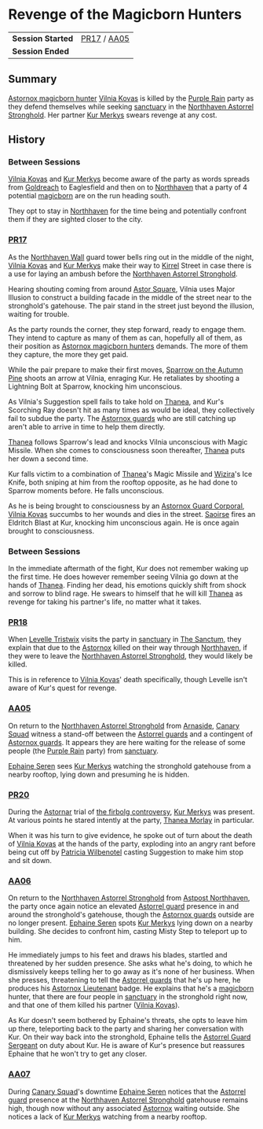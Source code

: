 # Revenge of the Magicborn Hunters

|||
| --- | --- |
| **Session Started** | [PR17](../sessions/completed/PR17.md) / [AA05](../sessions/completed/AA05.md) | storyline.2
| **Session Ended** | |

## Summary

[Astornox magicborn hunter](../organisations/astornox/ranks/astornox-magicborn-hunter.md) [Vilnia Kovas](../characters/vilnia-kovas.md) is killed by the [Purple Rain](../campaigns/C1-purple-rain.md) party as they defend themselves while seeking [sanctuary](../organisations/astorrel/sanctuary.md) in the [Northhaven Astorrel Stronghold](../places/strongholds/northhaven-astorrel-stronghold.md). Her partner [Kur Merkys](../characters/kur-merkys.md) swears revenge at any cost.

## History

### Between Sessions

[Vilnia Kovas](../characters/vilnia-kovas.md) and [Kur Merkys](../characters/kur-merkys.md) become aware of the party as words spreads from [Goldreach](../civilisations/kingdom-of-astor/SETTLEMENTS/GOLDREACH/README.md) to Eaglesfield and then on to [Northhaven](../places/cities/northhaven.md) that a party of 4 potential [magicborn](../civilisations/kingdom-of-astor/magicborn.md) are on the run heading south.

They opt to stay in [Northhaven](../places/cities/northhaven.md) for the time being and potentially confront them if they are sighted closer to the city.

### [PR17](../sessions/completed/PR17.md)

As the [Northhaven Wall](../places/structures/northhaven-wall.md) guard tower bells ring out in the middle of the night, [Vilnia Kovas](../characters/vilnia-kovas.md) and [Kur Merkys](../characters/kur-merkys.md) make their way to [Kirrel](../gods/deities/kirrel.md) Street in case there is a use for laying an ambush before the [Northhaven Astorrel Stronghold](../places/strongholds/northhaven-astorrel-stronghold.md).

Hearing shouting coming from around [Astor Square](../places/structures/astor-square.md), Vilnia uses Major Illusion to construct a building facade in the middle of the street near to the stronghold's gatehouse. The pair stand in the street just beyond the illusion, waiting for trouble.

As the party rounds the corner, they step forward, ready to engage them. They intend to capture as many of them as can, hopefully all of them, as their position as [Astornox magicborn hunters](../organisations/astornox/ranks/astornox-magicborn-hunter.md) demands. The more of them they capture, the more they get paid.

While the pair prepare to make their first moves, [Sparrow on the Autumn Pine](../characters/sparrow-on-the-autumn-pine.md) shoots an arrow at Vilnia, enraging Kur. He retaliates by shooting a Lightning Bolt at Sparrow, knocking him unconscious.

As Vilnia's Suggestion spell fails to take hold on [Thanea](../../../astarus/people/thanea.md), and Kur's Scorching Ray doesn't hit as many times as would be ideal, they collectively fail to subdue the party. The [Astornox guards](../organisations/astornox/ranks/astornox-guard.md) who are still catching up aren't able to arrive in time to help them directly.

[Thanea](../../../astarus/people/thanea.md) follows Sparrow's lead and knocks Vilnia unconscious with Magic Missile. When she comes to consciousness soon thereafter, [Thanea](../../../astarus/people/thanea.md) puts her down a second time.

Kur falls victim to a combination of [Thanea](../../../astarus/people/thanea.md)'s Magic Missile and [Wizira](../characters/wizira.md)'s Ice Knife, both sniping at him from the rooftop opposite, as he had done to Sparrow moments before. He falls unconscious.

As he is being brought to consciousness by an [Astornox Guard Corporal](../organisations/astornox/ranks/astornox-guard-corporal.md), [Vilnia Kovas](../characters/vilnia-kovas.md) succumbs to her wounds and dies in the street. [Saoirse](../../../astarus/people/saoirse.md) fires an Eldritch Blast at Kur, knocking him unconscious again. He is once again brought to consciousness.

### Between Sessions

In the immediate aftermath of the fight, Kur does not remember waking up the first time. He does however remember seeing Vilnia go down at the hands of [Thanea](../../../astarus/people/thanea.md). Finding her dead, his emotions quickly shift from shock and sorrow to blind rage. He swears to himself that he will kill [Thanea](../../../astarus/people/thanea.md) as revenge for taking his partner's life, no matter what it takes.

### [PR18](../sessions/completed/PR18.md)

When [Levelle Tristwix](../characters/levelle-tristwix.md) visits the party in [sanctuary](../organisations/astorrel/sanctuary.md) in [The Sanctum](../places/buildings/the-sanctum.md), they explain that due to the [Astornox](../organisations/astornox/astornox.md) killed on their way through [Northhaven](../places/cities/northhaven.md), if they were to leave the [Northhaven Astorrel Stronghold](../places/strongholds/northhaven-astorrel-stronghold.md), they would likely be killed.

This is in reference to [Vilnia Kovas](../characters/vilnia-kovas.md)' death specifically, though Levelle isn't aware of Kur's quest for revenge.

### [AA05](../sessions/completed/AA05.md)

On return to the [Northhaven Astorrel Stronghold](../places/strongholds/northhaven-astorrel-stronghold.md) from [Arnaside](../places/villages/arnaside.md), [Canary Squad](../organisations/astorrel/squads/canary-squad.md) witness a stand-off between the [Astorrel guards](../organisations/astorrel/ranks/astorrel-guard.md) and a contingent of [Astornox guards](../organisations/astornox/ranks/astornox-guard.md). It appears they are here waiting for the release of some people (the [Purple Rain](../campaigns/C1-purple-rain.md) party) from [sanctuary](../organisations/astorrel/sanctuary.md).

[Ephaine Seren](../characters/ephaine-seren.md) sees [Kur Merkys](../characters/kur-merkys.md) watching the stronghold gatehouse from a nearby rooftop, lying down and presuming he is hidden.

### [PR20](../sessions/completed/PR20.md)

During the [Astornar](../organisations/astornar.md) trial of [the firbolg controversy](ended/the-firbolg-controversy.md), [Kur Merkys](../characters/kur-merkys.md) was present. At various points he stared intently at the party, [Thanea Morlay](../characters/thanea-morlay.md) in particular.

When it was his turn to give evidence, he spoke out of turn about the death of [Vilnia Kovas](../characters/vilnia-kovas.md) at the hands of the party, exploding into an angry rant before being cut off by [Patricia Wilbenotel](../characters/patricia-wilbenotel.md) casting Suggestion to make him stop and sit down.

### [AA06](../sessions/completed/AA06.md)

On return to the [Northhaven Astorrel Stronghold](../places/strongholds/northhaven-astorrel-stronghold.md) from [Astpost Northhaven](../places/buildings/shops/astpost-northhaven.md), the party once again notice an elevated [Astorrel guard](../organisations/astorrel/ranks/astorrel-guard.md) presence in and around the stronghold's gatehouse, though the [Astornox guards](../organisations/astornox/ranks/astornox-guard.md) outside are no longer present. [Ephaine Seren](../characters/ephaine-seren.md) spots [Kur Merkys](../characters/kur-merkys.md) lying down on a nearby building. She decides to confront him, casting Misty Step to teleport up to him.

He immediately jumps to his feet and draws his blades, startled and threatened by her sudden presence. She asks what he's doing, to which he dismissively keeps telling her to go away as it's none of her business. When she presses, threatening to tell the [Astorrel guards](../organisations/astorrel/ranks/astorrel-guard.md) that he's up here, he produces his [Astornox Lieutenant](../organisations/astornox/ranks/astornox-lieutenant.md) badge. He explains that he's a [magicborn](../civilisations/kingdom-of-astor/magicborn.md) hunter, that there are four people in [sanctuary](../organisations/astorrel/sanctuary.md) in the stronghold right now, and that one of them killed his partner ([Vilnia Kovas](../characters/vilnia-kovas.md)).

As Kur doesn't seem bothered by Ephaine's threats, she opts to leave him up there, teleporting back to the party and sharing her conversation with Kur. On their way back into the stronghold, Ephaine tells the [Astorrel Guard Sergeant](../organisations/astorrel/ranks/astorrel-guard-sergeant.md) on duty about Kur. He is aware of Kur's presence but reassures Ephaine that he won't try to get any closer.

### [AA07](../sessions/completed/AA07.md)

During [Canary Squad](../organisations/astorrel/squads/canary-squad.md)'s downtime [Ephaine Seren](../characters/ephaine-seren.md) notices that the [Astorrel guard](../organisations/astorrel/ranks/astorrel-guard.md) presence at the [Northhaven Astorrel Stronghold](../places/strongholds/northhaven-astorrel-stronghold.md) gatehouse remains high, though now without any associated [Astornox](../organisations/astornox/astornox.md) waiting outside. She notices a lack of [Kur Merkys](../characters/kur-merkys.md) watching from a nearby rooftop.
